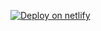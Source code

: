 [![Deploy on netlify](https://svgshare.com/i/dwj.svg)](https://app.netlify.com/start/deploy?repository=https://github.com/bipuldey19/Torrent-Searcher-API-with-Website/tree/netlify)
